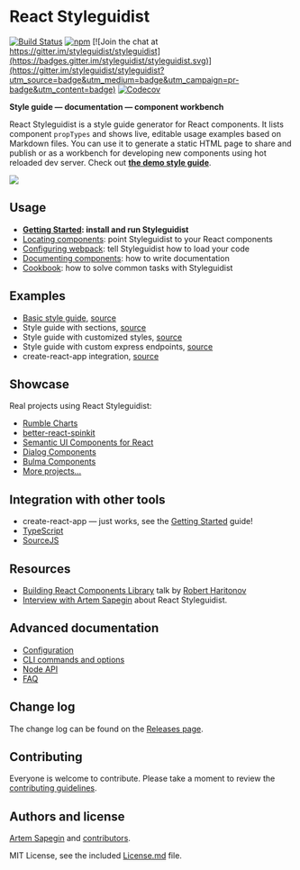 # React Styleguidist

[![Build Status](https://travis-ci.org/styleguidist/react-styleguidist.svg)](https://travis-ci.org/styleguidist/react-styleguidist)
[![npm](https://img.shields.io/npm/v/react-styleguidist.svg)](https://www.npmjs.com/package/react-styleguidist)
[![Join the chat at https://gitter.im/styleguidist/styleguidist](https://badges.gitter.im/styleguidist/styleguidist.svg)](https://gitter.im/styleguidist/styleguidist?utm_source=badge&utm_medium=badge&utm_campaign=pr-badge&utm_content=badge)
[![Codecov](https://codecov.io/gh/styleguidist/react-styleguidist/branch/master/graph/badge.svg)](https://codecov.io/gh/styleguidist/react-styleguidist)

**Style guide — documentation — component workbench**

React Styleguidist is a style guide generator for React components. It lists component `propTypes` and shows live, editable usage examples based on Markdown files. You can use it to generate a static HTML page to share and publish or as a workbench for developing new components using hot reloaded dev server. Check out [**the demo style guide**](http://react-styleguidist.js.org/).

![](https://d3vv6lp55qjaqc.cloudfront.net/items/271B372x102S0c052i3F/react-styleguidist7.gif)

## Usage

* **[Getting Started](./docs/GettingStarted.md): install and run Styleguidist**
* [Locating components](./docs/Components.md): point Styleguidist to your React components
* [Configuring webpack](./docs/Webpack.md): tell Styleguidist how to load your code
* [Documenting components](./docs/Documenting.md): how to write documentation
* [Cookbook](./docs/Cookbook.md): how to solve common tasks with Styleguidist

## Examples

* [Basic style guide](http://react-styleguidist.js.org), [source](./examples/basic)
* Style guide with sections, [source](./examples/sections)
* Style guide with customized styles, [source](./examples/customised)
* Style guide with custom express endpoints, [source](./examples/express)
* create-react-app integration, [source](./examples/cra)

## Showcase

Real projects using React Styleguidist:

* [Rumble Charts](https://rumble-charts.github.io/rumble-charts/)
* [better-react-spinkit](http://better-react-spinkit.benjamintatum.com/)
* [Semantic UI Components for React](http://hallister.github.io/semantic-react/)
* [Dialog Components](https://dialogs.github.io/dialog-web-components/)
* [Bulma Components](http://bokuweb.github.io/re-bulma/)
* [More projects…](https://github.com/styleguidist/react-styleguidist/issues/127)

## Integration with other tools

* create-react-app — just works, see the [Getting Started](docs/GettingStarted.md) guide!
* [TypeScript](https://github.com/pvasek/react-docgen-typescript)
* [SourceJS](https://github.com/sourcejs/sourcejs-react-styleguidist)

## Resources

* [Building React Components Library](https://skillsmatter.com/skillscasts/8140-building-react-components-library) talk by [Robert Haritonov](https://github.com/operatino)
* [Interview with Artem Sapegin](https://survivejs.com/blog/styleguidist-interview/) about React Styleguidist.

## Advanced documentation

* [Configuration](./docs/Configuration.md)
* [CLI commands and options](./docs/CLI.md)
* [Node API](./docs/API.md)
* [FAQ](./docs/FAQ.md)

## Change log

The change log can be found on the [Releases page](https://github.com/styleguidist/react-styleguidist/releases).

## Contributing

Everyone is welcome to contribute. Please take a moment to review the [contributing guidelines](Contributing.md).

## Authors and license

[Artem Sapegin](http://sapegin.me) and [contributors](https://github.com/styleguidist/react-styleguidist/graphs/contributors).

MIT License, see the included [License.md](License.md) file.
